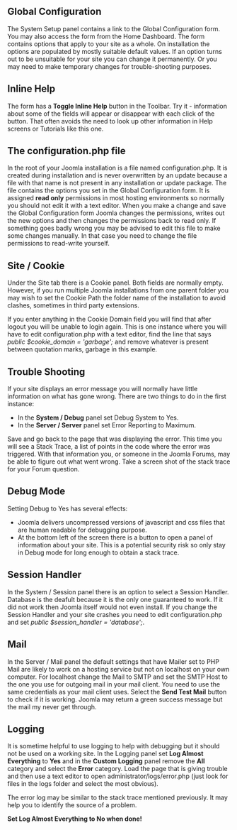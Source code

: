 <!-- Filename: J4.x:System_Setup / Display title: System Setup -->

## Global Configuration

The System Setup panel contains a link to the Global Configuration form.
You may also access the form from the Home Dashboard. The form contains
options that apply to your site as a whole. On installation the options
are populated by mostly suitable default values. If an option turns out
to be unsuitable for your site you can change it permanently. Or you may
need to make temporary changes for trouble-shooting purposes.

## Inline Help

The form has a **Toggle Inline Help** button in the Toolbar. Try it -
information about some of the fields will appear or disappear with each
click of the button. That often avoids the need to look up other
information in Help screens or Tutorials like this one.

## The configuration.php file

In the root of your Joomla installation is a file named
configuration.php. It is created during installation and is never
overwritten by an update because a file with that name is not present in
any installation or update package. The file contains the options you
set in the Global Configuration form. It is assigned **read only**
permissions in most hosting environments so normally you should not edit
it with a text editor. When you make a change and save the Global
Configuration form Joomla changes the permissions, writes out the new
options and then changes the permissions back to read only. If something
goes badly wrong you may be advised to edit this file to make some
changes manually. In that case you need to change the file permissions
to read-write yourself.

## Site / Cookie

Under the Site tab there is a Cookie panel. Both fields are normally
empty. However, if you run multiple Joomla installations from one parent
folder you may wish to set the Cookie Path the folder name of the
installation to avoid clashes, sometimes in third party extensions.

If you enter anything in the Cookie Domain field you will find that
after logout you will be unable to login again. This is one instance
where you will have to edit configuration.php with a text editor, find
the line that says *public \$cookie_domain = 'garbage';* and remove
whatever is present between quotation marks, garbage in this example.

## Trouble Shooting

If your site displays an error message you will normally have little
information on what has gone wrong. There are two things to do in the
first instance:

- In the **System / Debug** panel set Debug System to Yes.
- In the **Server / Server** panel set Error Reporting to Maximum.

Save and go back to the page that was displaying the error. This time
you will see a Stack Trace, a list of points in the code where the error
was triggered. With that information you, or someone in the Joomla
Forums, may be able to figure out what went wrong. Take a screen shot of
the stack trace for your Forum question.

## Debug Mode

Setting Debug to Yes has several effects:

- Joomla delivers uncompressed versions of javascript and css files that
  are human readable for debugging purpose.
- At the bottom left of the screen there is a button to open a panel of
  information about your site. This is a potential security risk so only
  stay in Debug mode for long enough to obtain a stack trace.

## Session Handler

In the System / Session panel there is an option to select a Session
Handler. Database is the deafult because it is the only one guaranteed
to work. If it did not work then Joomla itself would not even install.
If you change the Session Handler and your site crashes you need to edit
configuration.php and set *public \$session_handler = 'database';*.

## Mail

In the Server / Mail panel the default settings that have Mailer set to
PHP Mail are likely to work on a hosting service but not on localhost on
your own computer. For localhost change the Mail to SMTP and set the
SMTP Host to the one you use for outgoing mail in your mail client. You
need to use the same credentials as your mail client uses. Select the
**Send Test Mail** button to check if it is working. Joomla may return a
green success message but the mail my never get through.

## Logging

It is sometime helpful to use logging to help with debugging but it
should not be used on a working site. In the Logging panel set **Log
Almost Everything** to **Yes** and in the **Custom Logging** panel
remove the **All** category and select the **Error** category. Load the
page that is giving trouble and then use a text editor to open
administrator/logs/error.php (just look for files in the logs folder and
select the most obvious).

The error log may be similar to the stack trace mentioned previously. It
may help you to identify the source of a problem.

**Set Log Almost Everything to No when done!**
